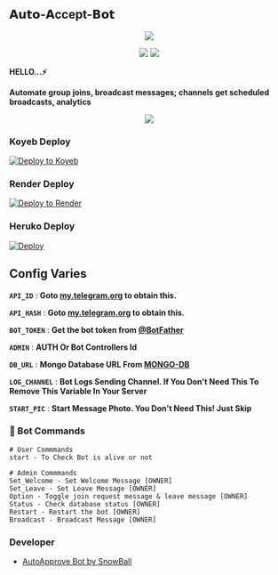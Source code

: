 ## 𝗔𝘂𝘁𝗼-𝗔ccept-𝗕𝗼𝘁

<p align="center">
<a href="https://youtu.be/dAXspAB-xQU"><img src="https://media.tenor.com/lTg9wqDq3vwAAAAd/snowball.gif" /></a>
</p>

<p align="center">
<img src="https://img.shields.io/github/stars/Snowball-0/Auto-Accept-Telegram-Bot?style=social" />
<img src="https://img.shields.io/github/forks/Snowball-0/Auto-Accept-Telegram-Bot?style=social" />
</p>

<b>HELLO...⚡</b>

<b>Automate group joins, broadcast messages; channels get scheduled broadcasts, analytics</b>


<p align="center">
<a href="https://telegram.me/Kdramaland"><img src="https://img.shields.io/badge/-Support%20Channel-blue.svg?style=for-the-badge&logo=Telegram"></a>
</p>

### Koyeb Deploy
[![Deploy to Koyeb](https://www.koyeb.com/static/images/deploy/button.svg)](https://app.koyeb.com/deploy?type=git&repository=github.com/Snowball-0/Auto-Accept-Telegram-Bot&env[BOT_TOKEN]&env[API_ID]&env[API_HASH]&env[ADMIN]&env[DB_URL]&env[START_PIC]&env[LOG_CHANNEL]&run_command=python%20bot.py&branch=main&name=Auto-Accept-Telegram-Bot)

### Render Deploy
[![Deploy to Render](https://render.com/images/deploy-to-render-button.svg)](https://render.com/deploy?repo=https://github.com/Snowball-0/Auto-Accept-Telegram-Bot)

### Heruko Deploy
<a href="https://heroku.com/deploy?template=https://github.com/Snowball-0/Auto-Accept-Telegram-Bot">
  <img src="https://www.herokucdn.com/deploy/button.svg" alt="Deploy">
</a>

## Config Varies

<b>`API_ID`</b> : **Goto [my.telegram.org](https://my.telegram.org) to obtain this.**

<b>`API_HASH`</b> : **Goto [my.telegram.org](https://my.telegram.org) to obtain this.**

<b>`BOT_TOKEN`</b> : **Get the bot token from [@BotFather](https://telegram.dog/BotFather)**

<b>`ADMIN`</b> : **AUTH Or Bot Controllers Id**

<b>`DB_URL`</b> : **Mongo Database URL From [MONGO-DB](https://cloud.mongodb.com)**

<b>`LOG_CHANNEL`</b> : **Bot Logs Sending Channel. If You Don't Need This To Remove This Variable In Your Server**

<b>`START_PIC`</b> : **Start Message Photo. You Don't Need This! Just Skip**

### 💠 Bot Commands 

```
# User Commmands
start - To Check Bot is alive or not

# Admin Commmands
Set_Welcome - Set Welcome Message [OWNER]
Set_Leave - Set Leave Message [OWNER]
Option - Toggle join request message & leave message [OWNER]
Status - Check database status [OWNER]
Restart - Restart the bot [OWNER]
Broadcast - Broadcast Message [OWNER]

```

### Developer
- [AutoApprove Bot by SnowBall](https://t.me/Snowball_Official)
